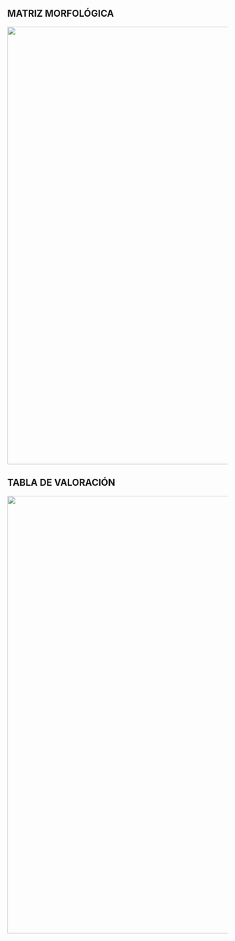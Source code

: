 ## MATRIZ MORFOLÓGICA

<p align="center"><img src="https://github.com/stephany-toribio/Repositorio-BioTech/blob/main/Imagenes/Matriz%20(1).png" width="1000" style="margin: auto;"></p>

## TABLA DE VALORACIÓN

<p align="center"><img src="https://github.com/stephany-toribio/Repositorio-BioTech/blob/main/Imagenes/Matriz%20(2).png" width="1000" style="margin: auto;"></p>



